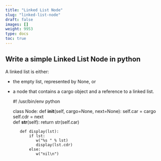 ```yaml
---
title: "Linked List Node"
slug: "linked-list-node"
draft: false
images: []
weight: 9953
type: docs
toc: true
---
```


## Write a simple Linked List Node in python
A linked list is either:

 - the empty list, represented by None, or
 - a node that contains a cargo object and a reference to a linked list.   

    
    #! /usr/bin/env python

    class Node: 
          def __init__(self, cargo=None, next=None): 
              self.car = cargo 
              self.cdr = next    
          def __str__(self): 
              return str(self.car)


          def display(lst):
              if lst:
                 w("%s " % lst)
                 display(lst.cdr)
              else:
                 w("nil\n")

